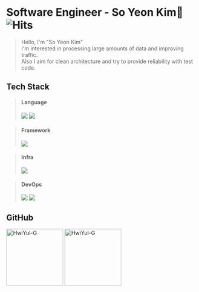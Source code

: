 # Software Engineer - So Yeon Kim👋 ![Hits](https://hits.seeyoufarm.com/api/count/incr/badge.svg?url=https%3A%2F%2Fgithub.com%2FHwiYul-G&count_bg=%2379C83D&title_bg=%23555555&icon=hootsuite.svg&icon_color=%23E7E7E7&title=hits&edge_flat=false)
> Hello, I'm "So Yeon Kim" <br>
> I'm interested in processing large amounts of data and improving traffic.</br>
> Also I aim for clean architecture and try to provide reliability with test code.

## Tech Stack

> #### Language
> <img src="https://img.shields.io/badge/Java-ED8B00?style=flat-square&logo=openjdk&logoColor=white"/>
> <img src="https://img.shields.io/badge/Kotlin-7F52FF?style=flat-square&logo=Kotlin&logoColor=white"/>

> #### Framework
> <img src="https://img.shields.io/badge/SpringBoot-6DB33F?style=flat-square&logo=Spring&logoColor=white" />

> #### Infra
> <img src="https://img.shields.io/badge/azure-%230072C6.svg?style=flat-square&logo=microsoftazure&logoColor=white" />

> #### DevOps
> <img src="https://img.shields.io/badge/github%20actions-%232671E5.svg?style=flat-square&logo=githubactions&logoColor=white" />
> <img src="https://img.shields.io/badge/Docker-2496ED?style=flat-square&logo=Docker&logoColor=white"/>

## GitHub
<div>
  <img src="https://github-readme-stats.vercel.app/api?username=HwiYul-G&show_icons=true&theme=radical" alt="HwiYul-G" height="150" align="center"/>
  <img src="https://github-readme-stats.vercel.app/api/top-langs?username=HwiYul-G&show_icons=true&locale=en&layout=compact&theme=dark" alt="HwiYul-G" height=150" align="center"/>
</div>


